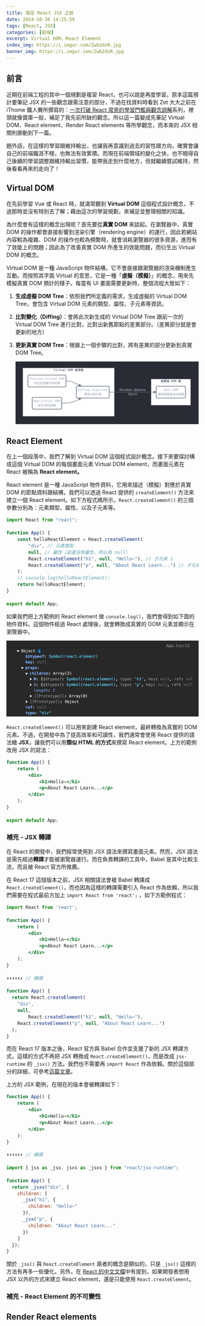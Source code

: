 ```yaml
---
title: 寫在 React JSX 之前
date: 2024-10-30 14:25:59
tags: [React, JSX]
categories: [前端]
excerpt: Virtual DOM、React Element
index_img: https://i.imgur.com/Zwb2dxR.jpg
banner_img: https://i.imgur.com/Zwb2dxR.jpg
---
```


## 前言

近期在前端工程的其中一個規劃是複習 React，也可以說是再度學習。原本這篇預計要筆記 JSX 的一些觀念跟需注意的部分，不過在找資料時看到 Zet 大大之前在 iThome 鐵人賽所撰寫的：[一次打破 React 常見的學習門檻與觀念誤解](https://ithelp.ithome.com.tw/users/20129300/ironman/5892)系列，裡頭就像寶庫一般，補足了我先前所缺的觀念。所以這一篇變成先筆記 Virtual DOM、React element、Render React elements 等所學觀念，而本來的 JSX 相關則挪動到下一篇。

題外話，在這樣的學習跟維持輸出，也讓我再意識到過去的習性跟方向，確實會讓自己的前端職涯不穩，也無法有效累積。而現在前端領域的變化之快，也不曉得自己後續的學習調整跟維持輸出習慣，能帶我走到什麼地方，但就繼續嘗試維持，然後看看再來的走向了！

## Virtual DOM

在先前學習 Vue 或 React 時，就滿常聽到 **Virtual DOM** 這個程式設計概念，不過那時並沒有特別去了解；藉由這次的學習規劃，來補足並整理相關的知識。

為什麼會有這樣的概念出現呢？首先要從**真實 DOM** 來談起。在瀏覽器中，真實 DOM 的操作都會直接影響到渲染引擎（rendering engine）的運行，因此若網站內容較為複雜、DOM 的操作也較為頻繁時，就會消耗瀏覽器的很多資源，進而有了效能上的問題；因此為了改善真實 DOM 所產生的效能問題，而衍生出 Virtual DOM 的概念。

Virtual DOM 是一種 JavaScript 物件結構，它不會直接跟瀏覽器的渲染機制產生互動。而按照其字面 Virtual 的意思，它是一種「**虛擬（模擬）**」的概念，用來先模擬真實 DOM 預計的樣子。每當有 UI 畫面需要更新時，整個流程大致如下：

1. **生成虛擬 DOM Tree**：依照我們所定義的需求，生成虛擬的 Virtual DOM Tree，會包含 Virtual DOM 元素的類型、屬性、子元素等資訊。
2. **比對變化（Diffing）**：會將此次新生成的 Virtual DOM Tree 跟前一次的 Virtual DOM Tree 進行比對，比對出新舊節點的差異部分。（差異部分就是會更新的地方）
3. **更新真實 DOM Tree**：根據上一個步驟的比對，將有差異的部分更新到真實 DOM Tree。

   ![Virtual DOM 流程](/img/before-react-jsx/1.png)

## React Element

在上一個段落中，我們了解到 Virtual DOM 這個程式設計概念。接下來要探討構成這個 Virtual DOM 的每個畫面元素 Virtual DOM element，而畫面元素在 React 被稱為 **React element。**

React element 是一種 JavaScript 物件資料，它用來描述（模擬）對應於真實 DOM 的節點資料跟結構，我們可以透過 React 提供的 `createElement()` 方法來建立一個 React element。如下方程式碼所示，`React.createElement()` 的三個參數分別為：元素類型、屬性、以及子元素等。

```jsx
import React from "react";

function App() {
	const helloReactElement = React.createElement(
		"div", // 元素類型
		null, // 屬性（這邊沒有屬性，所以為 null）
		React.createElement("h1", null, "Hello~"), // 子元素 1
		React.createElement("p", null, "About React Learn...") // 子元素 2
	);
	// console.log(helloReactElement);
	return helloReactElement;
}

export default App;
```

如果我們把上方範例的 React element 做 `console.log()`，我們會得到如下圖的物件資料。這個物件經過 React 處理後，就會轉換成真實的 DOM 元素並顯示在瀏覽器中。

![React element Object](/img/before-react-jsx/2.png)

`React.createElement()` 可以用來創建 React element，最終轉換為真實的 DOM 元素。不過，在開發中為了提高效率和可讀性，我們通常會使用 React 提供的語法糖 **JSX**，讓我們可以用**類似 HTML 的方式**來撰寫 React element。上方的範例改用 JSX 的寫法：

```jsx
function App() {
	return (
		<div>
			<h1>Hello~</h1>
			<p>About React Learn...</p>
		</div>
	);
}

export default App;
```

### 補充 - JSX 轉譯

在 React 的開發中，我們經常使用到 JSX 語法來撰寫畫面元素。然而，JSX 語法是需先經過**轉譯**才能被瀏覽器運行。而在負責轉譯的工具中，Babel 是其中比較主流，而且被 React 官方所推薦。

在 React 17 這個版本之前，JSX 相關語法會被 Babel 轉譯成 `React.createElement()`，而也因為這樣的轉譯需要引入 React 作為依賴，所以我們需要在程式最前方加上 `import React from 'react';` ，如下方範例程式：

```jsx
import React from 'react';

function App() {
	return (
		<div>
			<h1>Hello~</h1>
			<p>About React Learn...</p>
		</div>
	);
}

⬇️⬇️⬇️⬇️⬇️⬇️ // 轉譯

function App() {
  return React.createElement(
    "div",
    null,
		React.createElement("h1", null, "Hello~"),
    React.createElement("p", null, "About React Learn...")
  );
}
```

而在 React 17 版本之後，React 官方與 Babel 合作並支援了新的 JSX 轉譯方式，這樣的方式不再把 JSX 轉換成 `React.createElement()`，而是改成 `jsx-runtime` 的 `_jsx()` 方法。我們也不需要再 `import React` 作為依賴。關於這個部分的詳細，可參考[這篇文章](https://reactjs.org/blog/2020/09/22/introducing-the-new-jsx-transform.html)。

上方的 JSX 範例，在現在的版本會被轉譯如下：

```jsx
function App() {
	return (
		<div>
			<h1>Hello~</h1>
			<p>About React Learn...</p>
		</div>
	);
}

⬇️⬇️⬇️⬇️⬇️⬇️ // 轉譯

import { jsx as _jsx, jsxs as _jsxs } from "react/jsx-runtime";

function App() {
  return _jsxs("div", {
    children: [
      _jsx("h1", {
        children: "Hello~"
      }),
      _jsx("p", {
        children: "About React Learn..."
      })
    ]
  });
}
```

關於 `_jsx()` 與 `React.createElement` 兩者的概念是類似的，只是 `_jsx()` 這樣的方法有再多一些優化。另外，在 [React 的中文文檔](https://zh-hans.react.dev/reference/react/createElement#creating-an-element-without-jsx)中有提到，如果開發者想用 JSX 以外的方式來建立 React element，還是只能使用 `React.createElement`。

### 補充 - React Element 的不可變性

## Render React elements
